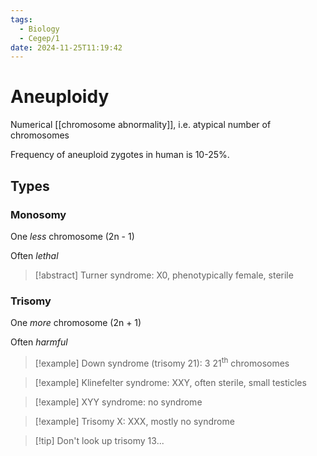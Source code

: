 ```yaml
---
tags:
  - Biology
  - Cegep/1
date: 2024-11-25T11:19:42
---
```


# Aneuploidy

Numerical [[chromosome abnormality]], i.e. atypical number of chromosomes

Frequency of aneuploid zygotes in human is 10-25%.

## Types

### Monosomy

One *less* chromosome (2n - 1)

Often *lethal*

> [!abstract] Turner syndrome: X0, phenotypically female, sterile

### Trisomy

One *more* chromosome (2n + 1)

Often *harmful*

> [!example] Down syndrome (trisomy 21): 3 21<sup>th</sup> chromosomes

> [!example] Klinefelter syndrome: XXY, often sterile, small testicles

> [!example] XYY syndrome: no syndrome

> [!example] Trisomy X: XXX, mostly no syndrome

> [!tip] Don't look up trisomy 13...